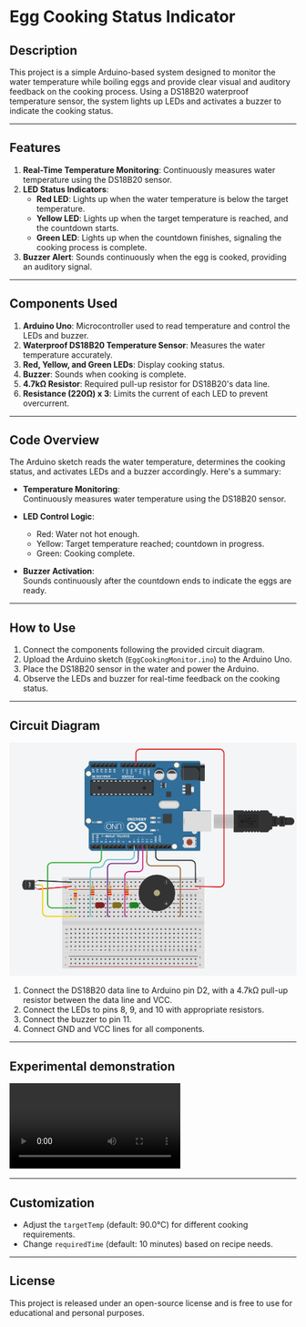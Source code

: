 # Egg Cooking Status Indicator  

## Description  
This project is a simple Arduino-based system designed to monitor the water temperature while boiling eggs and provide clear visual and auditory feedback on the cooking process. Using a DS18B20 waterproof temperature sensor, the system lights up LEDs and activates a buzzer to indicate the cooking status.  

---

## Features  
1. **Real-Time Temperature Monitoring**: Continuously measures water temperature using the DS18B20 sensor.  
2. **LED Status Indicators**:  
   - **Red LED**: Lights up when the water temperature is below the target temperature.  
   - **Yellow LED**: Lights up when the target temperature is reached, and the countdown starts.  
   - **Green LED**: Lights up when the countdown finishes, signaling the cooking process is complete.  
3. **Buzzer Alert**: Sounds continuously when the egg is cooked, providing an auditory signal.  

---

## Components Used  
1. **Arduino Uno**: Microcontroller used to read temperature and control the LEDs and buzzer.  
2. **Waterproof DS18B20 Temperature Sensor**: Measures the water temperature accurately.  
3. **Red, Yellow, and Green LEDs**: Display cooking status.  
4. **Buzzer**: Sounds when cooking is complete.  
5. **4.7kΩ Resistor**: Required pull-up resistor for DS18B20's data line.
6. **Resistance (220Ω) x 3**: Limits the current of each LED to prevent overcurrent.

---

## Code Overview  

The Arduino sketch reads the water temperature, determines the cooking status, and activates LEDs and a buzzer accordingly. Here's a summary:  

- **Temperature Monitoring**:  
  Continuously measures water temperature using the DS18B20 sensor.  

- **LED Control Logic**:  
  - Red: Water not hot enough.  
  - Yellow: Target temperature reached; countdown in progress.  
  - Green: Cooking complete.  

- **Buzzer Activation**:  
  Sounds continuously after the countdown ends to indicate the eggs are ready.  

---

## How to Use  
1. Connect the components following the provided circuit diagram.  
2. Upload the Arduino sketch (`EggCookingMonitor.ino`) to the Arduino Uno.  
3. Place the DS18B20 sensor in the water and power the Arduino.  
4. Observe the LEDs and buzzer for real-time feedback on the cooking status.  

---

## Circuit Diagram  
![Circuit1](./Doc/Circuit1.png)  

1. Connect the DS18B20 data line to Arduino pin D2, with a 4.7kΩ pull-up resistor between the data line and VCC.  
2. Connect the LEDs to pins 8, 9, and 10 with appropriate resistors.  
3. Connect the buzzer to pin 11.  
4. Connect GND and VCC lines for all components.  

---

## Experimental demonstration
![Video](./Doc/video.mp4)

---

## Customization  
- Adjust the `targetTemp` (default: 90.0°C) for different cooking requirements.  
- Change `requiredTime` (default: 10 minutes) based on recipe needs.  

---

## License  
This project is released under an open-source license and is free to use for educational and personal purposes.  
